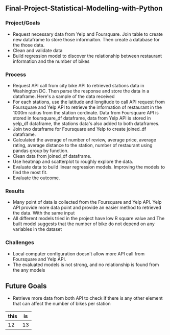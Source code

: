 ## Final-Project-Statistical-Modelling-with-Python

### Project/Goals

- Request necessary data from Yelp and Foursquare. Join table to create new dataframe to store those informaiton. Then  create a database for the those data.
- Clean and validate data
- Build regression model to discover the relationship between restaurant information and the number of bikes

### Process
- Request API call from city bike API to retrieved stations data in Washington DC. Then parse the response and store the data in a dataframe. Here's a sample of the data received
- For each stations, use the latitude and longitude to call API request from Foursquare and Yelp API to retrieve the information of restaurant in the 1000m radius from the station cordinate. Data from Foursquare API is stored in foursquare_df dataframe, data from Yelp API is stored in yelp_df dataframe, the stations data's also added to both dataframes.
- Join two dataframe for Foursquare and Yelp to create joined_df dataframe.
- Calculated the average of number of review, average price, average rating, average distance to the station, number of restaurant using pandas group by function.
- Clean data from joined_df dataframe.
- Use heatmap and scatterplot to roughly explore the data.
- Evaluate data to build linear regression models. Improving the models to find the most fit.
- Evaluate the outcome.

### Results
- Many point of data is collected from the Foursquare and Yelp API. Yelp API provide more data point and provide an easier method to retrieved the data. With the same input 
- All different models tried in the project have low R square value and The built model suggests that the number of bike do not depend on any variables in the dataset

### Challenges 
- Local computer configuration doesn't allow more API call from Foursquare and Yelp API.
- The evaluated models is not strong, and no relationship is found from the any models
## Future Goals
- Retrieve more data from both API to check if there is any other element that can affect the number of bikes per station



| this|is|
|----|----|
|12|13|


